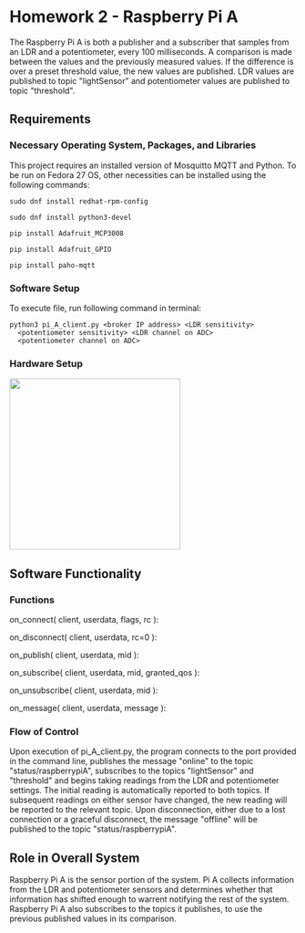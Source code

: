 # Homework 2 - Raspberry Pi A 

The Raspberry Pi A is both a publisher and a subscriber that samples from an LDR and a potentiometer, every 100 milliseconds.  A comparison is made between the values and the previously measured values.  If the difference is over a preset threshold value, the new values are published.  LDR values are published to topic "lightSensor" and potentiometer values are published to topic "threshold".

## Requirements

### Necessary Operating System, Packages, and Libraries

This project requires an installed version of Mosquitto MQTT and Python.  To be run on Fedora 27 OS, other necessities can be installed using the following commands:

```
sudo dnf install redhat-rpm-config
```
```
sudo dnf install python3-devel
```
```
pip install Adafruit_MCP3008
```
```
pip install Adafruit_GPIO
```
```
pip install paho-mqtt
```

### Software Setup

To execute file, run following command in terminal:
```
python3 pi_A_client.py <broker IP address> <LDR sensitivity>
  <potentiometer sensitivity> <LDR channel on ADC> 
  <potentiometer channel on ADC>
```

### Hardware Setup

<img src="https://github.ncsu.edu/kmbrown/CSC591-791_Group1_Homework2/blob/master/circuit1_bb.jpg" width=300>

## Software Functionality
### Functions
  on_connect( client, userdata, flags, rc ):
     
  on_disconnect( client, userdata, rc=0 ):
  
  on_publish( client, userdata, mid ):
  
  on_subscribe( client, userdata, mid, granted_qos ):
  
  on_unsubscribe( client, userdata, mid ):
  
  on_message( client, userdata, message ):
  
### Flow of Control
  Upon execution of pi_A_client.py, the program connects to the port provided in the command line, publishes the message "online" to the topic "status/raspberrypiA", subscribes to the topics "lightSensor" and "threshold" and begins taking readings from the LDR and potentiometer settings.  The initial reading is automatically reported to both topics.  If subsequent readings on either sensor have changed, the new reading will be reported to the relevant topic.  Upon disconnection, either due to a lost connection or a graceful disconnect, the message "offline" will be published to the topic "status/raspberrypiA".   

## Role in Overall System

Raspberry Pi A is the sensor portion of the system.  Pi A collects information from the LDR and potentiometer sensors and determines whether that information has shifted enough to warrent notifying the rest of the system.   Raspberry Pi A also subscribes to the topics it publishes, to use the previous published values in its comparison.

